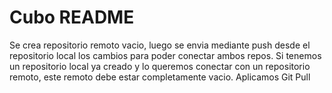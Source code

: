 # Cubo README
Se crea repositorio remoto vacio, luego se envia mediante push desde el repositorio local los cambios para poder conectar ambos repos.
Si tenemos un repositorio local ya creado y lo queremos conectar con un repositorio remoto, este remoto debe estar completamente vacio.
Aplicamos Git Pull
